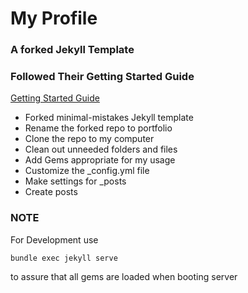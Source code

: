 # My Profile #

### A forked Jekyll Template ###
### Followed Their Getting Started Guide ###

[Getting Started Guide](https://mmistakes.github.io/minimal-mistakes/docs/quick-start-guide/)

* Forked minimal-mistakes Jekyll template
* Rename the forked repo to portfolio
* Clone the repo to my computer
* Clean out unneeded folders and files
* Add Gems appropriate for my usage
* Customize the _config.yml file
* Make settings for _posts
* Create posts


### NOTE ###
For Development use
```
bundle exec jekyll serve
``` 
to assure that all gems are loaded when booting server
